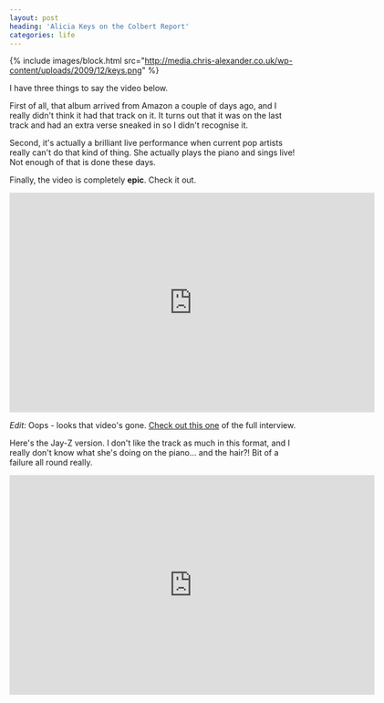 ```yaml
---
layout: post
heading: 'Alicia Keys on the Colbert Report'
categories: life
---
```


{% include images/block.html src="http://media.chris-alexander.co.uk/wp-content/uploads/2009/12/keys.png" %}

I have three things to say the video below.

First of all, that album arrived from Amazon a couple of days ago, and I really didn't think it had that track on it. It turns out that it was on the last track and had an extra verse sneaked in so I didn't recognise it.

Second, it's actually a brilliant live performance when current pop artists really can't do that kind of thing. She actually plays the piano and sings live! Not enough of that is done these days.

Finally, the video is completely **epic**. Check it out.

<span class="youtube"><iframe title="YouTube video player" class="youtube-player" type="text/html" width="640" height="385" src="http://www.youtube.com/embed/yMYb8sq-jDU?wmode=transparent&amp;fs=1&amp;hl=en&amp;modestbranding=1&amp;iv_load_policy=3&amp;showsearch=0&amp;rel=0&amp;theme=dark&amp;hd=1" frameborder="0" allowfullscreen=""></iframe></span>

*Edit:* Oops - looks that video's gone. [Check out this one](http://vodpod.com/watch/2707177-alicia-keys-interview-and-performance-on-colbert-report) of the full interview.

Here's the Jay-Z version. I don't like the track as much in this format, and I really don't know what she's doing on the piano... and the hair?! Bit of a failure all round really.

<span class="youtube"><iframe title="YouTube video player" class="youtube-player" type="text/html" width="640" height="385" src="http://www.youtube.com/embed/0UjsXo9l6I8?wmode=transparent&amp;fs=1&amp;hl=en&amp;modestbranding=1&amp;iv_load_policy=3&amp;showsearch=0&amp;rel=0&amp;theme=dark&amp;hd=1" frameborder="0" allowfullscreen=""></iframe></span>
